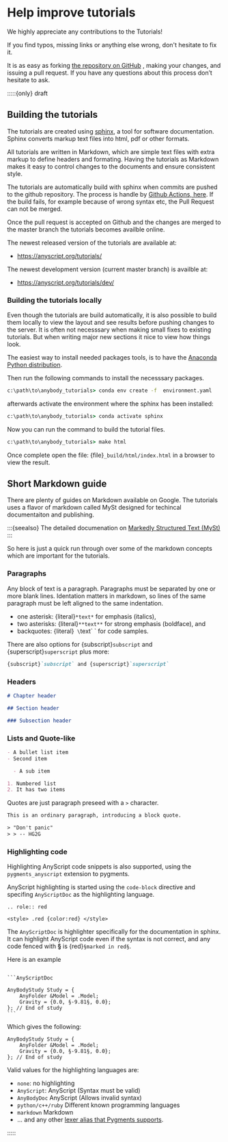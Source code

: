# Help improve tutorials

We highly appreciate any contributions to the Tutorials!

If you find typos, missing links or anything else wrong, don't hesitate to fix it.

It is as easy as forking [the repository on GitHub](https://github.com/AnyBody/tutorials) , making your changes, and
issuing a pull request.  If you have any questions about this process don’t
hesitate to ask.

:::::{only} draft
## Building the tutorials

The tutorials are created using [sphinx](https://www.sphinx-doc.org/), a tool for software
documentation. Sphinx converts markup text files into html, pdf or other
formats.

All tutorials are written in Markdown, which are simple text files with extra markup to define headers
and formating. Having the tutorials as Markdown makes it easy to control
changes to the documents and ensure consistent style.

The tutorials are automatically build with sphinx when commits are
pushed to the github repository. The process is handle by
[Github Actions, here](https://github.com/AnyBody/tutorials/actions).
If the build fails, for example because of
wrong syntax etc, the Pull Request can not be merged.

Once the pull request is accepted on Github and the changes are merged to the
master branch the tutorials becomes availble online.

The newest released version of the tutorials are available at:

- <https://anyscript.org/tutorials/>

The newest development version (current master branch) is availble at:

- <https://anyscript.org/tutorials/dev/>

### Building the tutorials locally

Even though the tutorials are build automatically, it is also possible to build
them locally to view the layout and see results before pushing changes to the
server. It is often not necesssary when making small fixes to existing
tutorials. But when writing major new sections it nice to view how things look.

The easiest way to install needed packages tools, is to have the [Anaconda Python distribution](https://www.anaconda.com/download#downloads).

Then run the following commands to install the necesssary packages.

```bat
c:\path\to\anybody_tutorials> conda env create -f  environment.yaml
```

afterwards activate the environment where the sphinx has been installed:

```bat
c:\path\to\anybody_tutorials> conda activate sphinx
```

Now you can run the command to build the tutorial files.

```bat
c:\path\to\anybody_tutorials> make html
```

Once complete open the file: {file}`_build/html/index.html` in a browser to view
the result.

## Short Markdown guide

There are plenty of guides on Markdown available on Google. The tutorials uses a flavor of 
markdown called MySt designed for techincal documentaiton and publishing.

:::{seealso} The detailed documenation on [Markedly Structured Text (MySt)](https://myst-parser.readthedocs.io/en/latest/syntax/syntax.html) 
:::

So here is just a quick run through over some of the markdown concepts which are important for the tutorials.

### Paragraphs

Any block of text is a paragraph. Paragraphs must be separated by one
or more blank lines. Identation matters in markdown, so lines of the same
paragraph must be left aligned to the same indentation.

- one asterisk: {literal}`*text*` for emphasis (italics),
- two asterisks: {literal}`**text**` for strong emphasis (boldface), and
- backquotes: {literal}` \`text\` ` for code samples.

There are also options for {subscript}`subscript` and {superscript}`superscript` plus more:

```markdown
{subscript}`subscript` and {superscript}`superscript`
```

### Headers

```markdown
# Chapter header

## Section header

### Subsection header

```

### Lists and Quote-like

```markdown
- A bullet list item
- Second item

  - A sub item

1. Numbered list
2. It has two items
```

Quotes are just paragraph preseed with a `>` character.

```rst
This is an ordinary paragraph, introducing a block quote.

> "Don't panic"
> > -- HG2G
```

### Highlighting code

Highlighting AnyScript code snippets is also supported, using the `pygments_anyscript`
extension to pygments.

AnyScript highlighting is started using the `code-block`
directive and specifing `AnyScriptDoc` as the highlighting language.

```{eval-rst}
.. role:: red
```

```{raw} html
<style> .red {color:red} </style>
```

The `AnyScriptDoc` is highlighter specifically for the documentation in sphinx.
It can highlight AnyScript code even if the syntax is not correct, and any code
fenced with **§** is {red}`§marked in red§`.

Here is an example

````none

```AnyScriptDoc

AnyBodyStudy Study = {
    AnyFolder &Model = .Model;
    Gravity = {0.0, §-9.81§, 0.0};
}; // End of study
```

````

Which gives the following:

```AnyScriptDoc
AnyBodyStudy Study = {
    AnyFolder &Model = .Model;
    Gravity = {0.0, §-9.81§, 0.0};
}; // End of study
```

Valid values for the highlighting languages are:

- `none`: no highlighting
- `AnyScript`: AnyScript (Syntax must be valid)
- `AnyBodyDoc` AnyScript (Allows invalid syntax)
- `python/c++/ruby` Different known programming languages
- `markdown` Markdown
- ... and any other [lexer alias that Pygments supports](https://pygments.org/docs/lexers/).


:::::
